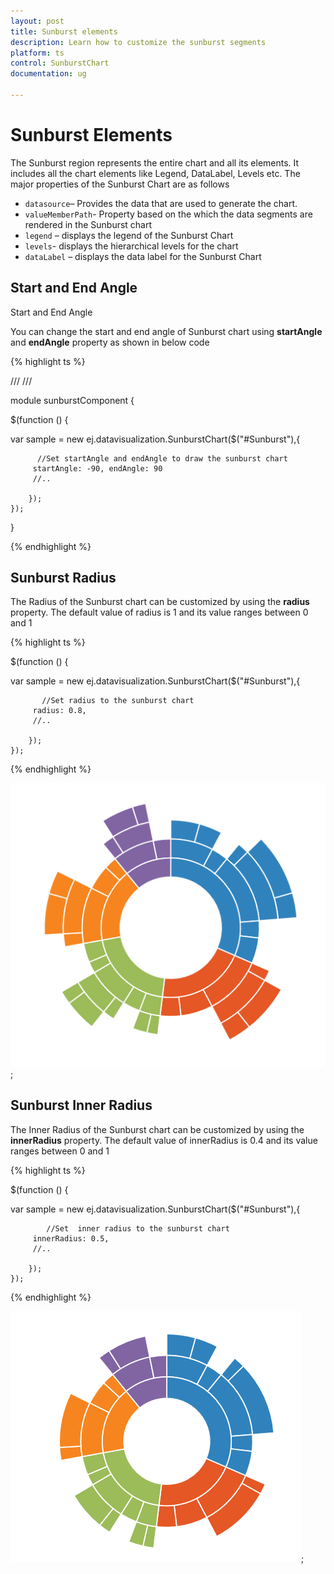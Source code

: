 ```yaml
---
layout: post
title: Sunburst elements 
description: Learn how to customize the sunburst segments 
platform: ts
control: SunburstChart
documentation: ug

---
```

 
# Sunburst Elements

The Sunburst region represents the entire chart and all its elements. It includes all the chart elements like Legend, DataLabel, Levels etc. The major properties of the Sunburst Chart are as follows

* `datasource`– Provides the data that are used to generate the chart.
* `valueMemberPath`- Property based on the which the data segments are rendered in the  Sunburst chart 
* `legend` – displays the legend of the Sunburst Chart
* `levels`- displays the hierarchical levels for the chart 
* `dataLabel` – displays the data label for the Sunburst Chart

## Start and End Angle
Start and End Angle

You can change the start and end angle of Sunburst chart using **startAngle** and **endAngle** property as shown in below code

{% highlight ts %}

/// <reference path="tsfiles/jquery.d.ts" />
/// <reference path="tsfiles/ej.web.all.d.ts" />

module  sunburstComponent {

$(function () {

var sample = new ej.datavisualization.SunburstChart($("#Sunburst"),{
          
          //Set startAngle and endAngle to draw the sunburst chart
         startAngle: -90, endAngle: 90          
         //..

        });
    });
}


{% endhighlight %}

## Sunburst Radius

 The Radius of the Sunburst chart can be customized by using the **radius** property. The default value of radius is 1 and its value ranges between 0 and 1 

{% highlight ts %}

$(function () {

var sample = new ej.datavisualization.SunburstChart($("#Sunburst"),{
          
           //Set radius to the sunburst chart
         radius: 0.8,        
         //..

        });
    });

{% endhighlight %}

![](Regions_images/Regions_img1.png);

 ## Sunburst Inner Radius
 
 The Inner Radius of the Sunburst chart can be customized by using the 
 **innerRadius** property. The default value of innerRadius is 0.4 and its value ranges between 0 and 1 

{% highlight ts %}

$(function () {

var sample = new ej.datavisualization.SunburstChart($("#Sunburst"),{
          
            //Set  inner radius to the sunburst chart
         innerRadius: 0.5,        
         //..

        });
    });

{% endhighlight %}

![](Regions_images/Regions_img2.png);




